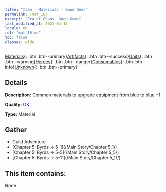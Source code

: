```yaml
---
title: "Item - Materials - Good Gems"
permalink: /mat_16/
excerpt: "Era of Chaos  Good Gems"
last_modified_at: 2021-04-15
locale: en
ref: "mat_16.md"
toc: false
classes: wide
---
```

 [Materials](/Items/){: .btn .btn--primary}[Artifacts](/Items/Artifacts/){: .btn .btn--success}[Units](/Items/Units/){: .btn .btn--warning}[Heroes](/Items/Heroes/){: .btn .btn--danger}[Consumables](/Items/Consumables/){: .btn .btn--info}[Unknown](/Items/Unknown/){: .btn .btn--primary}

## Details
 **Description:** Common materials to upgrade equipment from blue to blue +1.

 **Quality:** <span style="color: #0000CD">OK</span>

 **Type:** Material

## Gather

*    Guild Adventure 
*    [Chapter 5: Byrds -> 5-1](/Main Story/Chapter 5_1/) 
*    [Chapter 5: Byrds -> 5-5](/Main Story/Chapter 5_5/) 
*    [Chapter 5: Byrds -> 5-11](/Main Story/Chapter 5_11/) 

## This item contains:

  None

